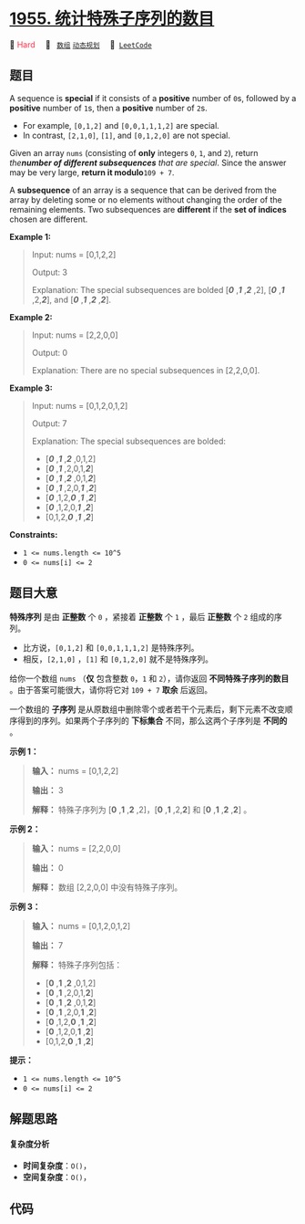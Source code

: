 # [1955. 统计特殊子序列的数目](https://leetcode.com/problems/count-number-of-special-subsequences)

🔴 <font color=#ff334b>Hard</font>&emsp; 🔖&ensp; [`数组`](/leetcode/outline/tag/array.md) [`动态规划`](/leetcode/outline/tag/dynamic-programming.md)&emsp; 🔗&ensp;[`LeetCode`](https://leetcode.com/problems/count-number-of-special-subsequences)

## 题目

A sequence is **special** if it consists of a **positive** number of `0`s,
followed by a **positive** number of `1`s, then a **positive** number of `2`s.

  * For example, `[0,1,2]` and `[0,0,1,1,1,2]` are special.
  * In contrast, `[2,1,0]`, `[1]`, and `[0,1,2,0]` are not special.

Given an array `nums` (consisting of **only** integers `0`, `1`, and `2`),
return _the**number of different subsequences** that are special_. Since the
answer may be very large, **return it modulo**`109 + 7`.

A **subsequence** of an array is a sequence that can be derived from the array
by deleting some or no elements without changing the order of the remaining
elements. Two subsequences are **different** if the **set of indices** chosen
are different.



**Example 1:**

> Input: nums = [0,1,2,2]
> 
> Output: 3
> 
> Explanation: The special subsequences are bolded [**_0_** ,**_1_** ,**_2_** ,2], [**_0_** ,**_1_** ,2,**_2_**], and [**_0_** ,**_1_** ,**_2_** ,**_2_**].

**Example 2:**

> Input: nums = [2,2,0,0]
> 
> Output: 0
> 
> Explanation: There are no special subsequences in [2,2,0,0].

**Example 3:**

> Input: nums = [0,1,2,0,1,2]
> 
> Output: 7
> 
> Explanation: The special subsequences are bolded:
> - [**_0_** ,**_1_** ,**_2_** ,0,1,2]
> - [**_0_** ,**_1_** ,2,0,1,**_2_**]
> - [**_0_** ,**_1_** ,**_2_** ,0,1,**_2_**]
> - [**_0_** ,**_1_** ,2,0,**_1_** ,**_2_**]
> - [**_0_** ,1,2,**_0_** ,**_1_** ,**_2_**]
> - [**_0_** ,1,2,0,**_1_** ,**_2_**]
> - [0,1,2,**_0_** ,**_1_** ,**_2_**]

**Constraints:**

  * `1 <= nums.length <= 10^5`
  * `0 <= nums[i] <= 2`


## 题目大意

**特殊序列** 是由 **正整数**  个 `0` ，紧接着 **正整数**  个 `1` ，最后 **正整数**  个 `2` 组成的序列。

  * 比方说，`[0,1,2]` 和 `[0,0,1,1,1,2]` 是特殊序列。
  * 相反，`[2,1,0]` ，`[1]` 和 `[0,1,2,0]` 就不是特殊序列。

给你一个数组 `nums` （**仅**  包含整数 `0`，`1` 和 `2`），请你返回 **不同特殊子序列的数目**  。由于答案可能很大，请你将它对
`109 + 7` **取余** 后返回。

一个数组的 **子序列**  是从原数组中删除零个或者若干个元素后，剩下元素不改变顺序得到的序列。如果两个子序列的 **下标集合**
不同，那么这两个子序列是 **不同的**  。



**示例 1：**

> 
> 
> 
> 
> 
> **输入：** nums = [0,1,2,2]
> 
> **输出：** 3
> 
> **解释：** 特殊子序列为 [**0** ,**1** ,**2** ,2]，[**0** ,**1** ,2,**2**] 和 [**0** ,**1** ,**2** ,**2**] 。
> 
> 

**示例 2：**

> 
> 
> 
> 
> 
> **输入：** nums = [2,2,0,0]
> 
> **输出：** 0
> 
> **解释：** 数组 [2,2,0,0] 中没有特殊子序列。
> 
> 

**示例 3：**

> 
> 
> 
> 
> 
> **输入：** nums = [0,1,2,0,1,2]
> 
> **输出：** 7
> 
> **解释：** 特殊子序列包括：
> - [**0** ,**1** ,**2** ,0,1,2]
> - [**0** ,**1** ,2,0,1,**2**]
> - [**0** ,**1** ,**2** ,0,1,**2**]
> - [**0** ,**1** ,2,0,**1** ,**2**]
> - [**0** ,1,2,**0** ,**1** ,**2**]
> - [**0** ,1,2,0,**1** ,**2**]
> - [0,1,2,**0** ,**1** ,**2**]
> 
> 



**提示：**

  * `1 <= nums.length <= 10^5`
  * `0 <= nums[i] <= 2`


## 解题思路

#### 复杂度分析

- **时间复杂度**：`O()`，
- **空间复杂度**：`O()`，

## 代码

```javascript

```